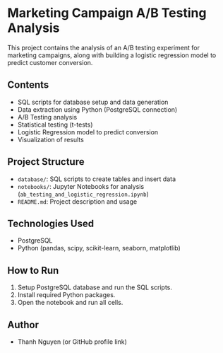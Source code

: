 # Marketing Campaign A/B Testing Analysis

This project contains the analysis of an A/B testing experiment for marketing campaigns, along with building a logistic regression model to predict customer conversion.

## Contents

- SQL scripts for database setup and data generation
- Data extraction using Python (PostgreSQL connection)
- A/B Testing analysis
- Statistical testing (t-tests)
- Logistic Regression model to predict conversion
- Visualization of results

## Project Structure

- `database/`: SQL scripts to create tables and insert data
- `notebooks/`: Jupyter Notebooks for analysis (`ab_testing_and_logistic_regression.ipynb`)
- `README.md`: Project description and usage

## Technologies Used

- PostgreSQL
- Python (pandas, scipy, scikit-learn, seaborn, matplotlib)

## How to Run

1. Setup PostgreSQL database and run the SQL scripts.
2. Install required Python packages.
3. Open the notebook and run all cells.

## Author

- Thanh Nguyen (or GitHub profile link)